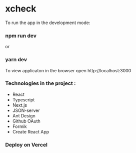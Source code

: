 # xcheck
To run the app in the development mode:
### npm run dev
or
### yarn dev
To view applicaton in the browser open http://localhost:3000

### Technologies in the project :
- React
- Typescript
- Next.js
- JSON-server
- Ant Design
- Github OAuth
- Formik
- Create React App

### Deploy on Vercel
